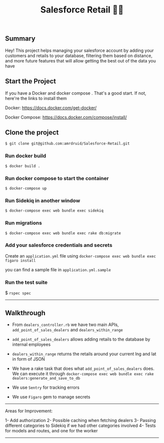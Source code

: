 <div align="center">
  <br>
  <h1>Salesforce Retail 👨‍💻</h1>
</div>
<br>

## Summary

Hey! This project helps managing your salesforce account by adding your customers and retails to your database, filtering them based on distance, and more future features that will allow getting the best out of the data you have

## Start the Project

If you have a Docker and docker compose . That's a good start. If not, here're the links to install them

Docker: https://docs.docker.com/get-docker/

Docker Compose: https://docs.docker.com/compose/install/

## Clone the project

`$ git clone git@github.com:amrdruid/Salesforce-Retail.git`

### Run docker build

`$ docker build .`

### Run docker compose to start the container

`$ docker-compose up`

### Run Sidekiq in another window

`$ docker-compose exec web bundle exec sidekiq`

### Run migrations

`$ docker-compose exec web bundle exec rake db:migrate`

### Add your salesforce credentials and secrets

Create an `application.yml` file using `docker-compose exec web bundle exec figaro install`

you can find a sample file in `application.yml.sample`


### Run the test suite

$ `rspec spec`

--- 

## Walkthrough

- From `dealers_controller.rb` we have two main APIs, `add_point_of_sales_dealers` and `dealers_within_range`

- `add_point_of_sales_dealers` allows adding retails to the database by internal employees

- `dealers_within_range` returns the retails around your current lng and lat in form of JSON

- We have a rake task that does what `add_point_of_sales_dealers` does. We can execute it through `docker-compose exec web bundle exec rake dealers:generate_and_save_to_db`

- We use `Sentry` for tracking errors 

- We use `Figaro` gem to manage secrets

--- 

Areas for Improvement:

1- Add authorization
2- Possible caching when fetching dealers
3- Passing different categories to Sidekiq if we had other categories involved
4- Tests for models and routes, and one for the worker

---
